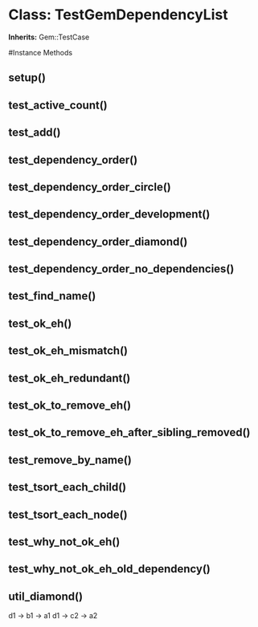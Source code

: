 # Class: TestGemDependencyList
**Inherits:** Gem::TestCase
    




#Instance Methods
## setup() [](#method-i-setup)

## test_active_count() [](#method-i-test_active_count)

## test_add() [](#method-i-test_add)

## test_dependency_order() [](#method-i-test_dependency_order)

## test_dependency_order_circle() [](#method-i-test_dependency_order_circle)

## test_dependency_order_development() [](#method-i-test_dependency_order_development)

## test_dependency_order_diamond() [](#method-i-test_dependency_order_diamond)

## test_dependency_order_no_dependencies() [](#method-i-test_dependency_order_no_dependencies)

## test_find_name() [](#method-i-test_find_name)

## test_ok_eh() [](#method-i-test_ok_eh)

## test_ok_eh_mismatch() [](#method-i-test_ok_eh_mismatch)

## test_ok_eh_redundant() [](#method-i-test_ok_eh_redundant)

## test_ok_to_remove_eh() [](#method-i-test_ok_to_remove_eh)

## test_ok_to_remove_eh_after_sibling_removed() [](#method-i-test_ok_to_remove_eh_after_sibling_removed)

## test_remove_by_name() [](#method-i-test_remove_by_name)

## test_tsort_each_child() [](#method-i-test_tsort_each_child)

## test_tsort_each_node() [](#method-i-test_tsort_each_node)

## test_why_not_ok_eh() [](#method-i-test_why_not_ok_eh)

## test_why_not_ok_eh_old_dependency() [](#method-i-test_why_not_ok_eh_old_dependency)

## util_diamond() [](#method-i-util_diamond)
d1 -> b1 -> a1 d1 -> c2 -> a2

